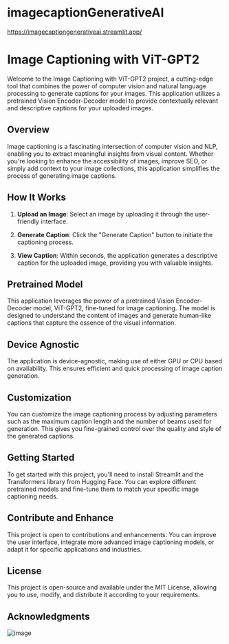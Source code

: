 # imagecaptionGenerativeAI
https://imagecaptiongenerativeai.streamlit.app/
# Image Captioning with ViT-GPT2

Welcome to the Image Captioning with ViT-GPT2 project, a cutting-edge tool that combines the power of computer vision and natural language processing to generate captions for your images. This application utilizes a pretrained Vision Encoder-Decoder model to provide contextually relevant and descriptive captions for your uploaded images.

## Overview

Image captioning is a fascinating intersection of computer vision and NLP, enabling you to extract meaningful insights from visual content. Whether you're looking to enhance the accessibility of images, improve SEO, or simply add context to your image collections, this application simplifies the process of generating image captions.

## How It Works

1. **Upload an Image**: Select an image by uploading it through the user-friendly interface.

2. **Generate Caption**: Click the "Generate Caption" button to initiate the captioning process.

3. **View Caption**: Within seconds, the application generates a descriptive caption for the uploaded image, providing you with valuable insights.

## Pretrained Model

This application leverages the power of a pretrained Vision Encoder-Decoder model, ViT-GPT2, fine-tuned for image captioning. The model is designed to understand the content of images and generate human-like captions that capture the essence of the visual information.

## Device Agnostic

The application is device-agnostic, making use of either GPU or CPU based on availability. This ensures efficient and quick processing of image caption generation.

## Customization

You can customize the image captioning process by adjusting parameters such as the maximum caption length and the number of beams used for generation. This gives you fine-grained control over the quality and style of the generated captions.

## Getting Started

To get started with this project, you'll need to install Streamlit and the Transformers library from Hugging Face. You can explore different pretrained models and fine-tune them to match your specific image captioning needs.

## Contribute and Enhance

This project is open to contributions and enhancements. You can improve the user interface, integrate more advanced image captioning models, or adapt it for specific applications and industries.

## License

This project is open-source and available under the MIT License, allowing you to use, modify, and distribute it according to your requirements.

## Acknowledgments


![image](https://github.com/shivamkapoor172002/imagecaptionGenerativeAI/assets/92868323/0227403b-f81d-47f8-81f1-d184940c6ee7)

